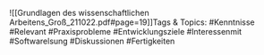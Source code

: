 
![[Grundlagen des wissenschaftlichen Arbeitens_Groß_211022.pdf#page=19]]Tags & Topics:
   #Kenntnisse
   #Relevant
   #Praxisprobleme
   #Entwicklungsziele
   #Interessenmit
   #Softwarelsung
   #Diskussionen
   #Fertigkeiten